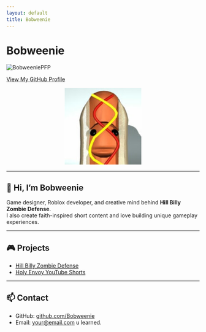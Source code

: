 ```yaml
---
layout: default
title: Bobweenie
---
```


# Bobweenie  

![BobweeniePFP](https://github.com/user-attachments/assets/ab4d4436-7581-4dbf-b0a6-7bc3afa6e63c)


[View My GitHub Profile](https://github.com/Bobweenie)

<p align="center">
  <img src="BobweeniePFP.JPG" alt="Bobweenie profile image" width="200"/>
</p>

---

## 👋 Hi, I’m Bobweenie

Game designer, Roblox developer, and creative mind behind **Hill Billy Zombie Defense**.  
I also create faith-inspired short content and love building unique gameplay experiences.

---

## 🎮 Projects

- [Hill Billy Zombie Defense](https://www.roblox.com/games/123456789)
- [Holy Envoy YouTube Shorts](https://youtube.com/@YourChannel)

---

## 📫 Contact

- GitHub: [github.com/Bobweenie](https://github.com/Bobweenie)
- Email: your@email.com
u learned.

